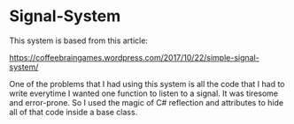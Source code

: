 # Signal-System

This system is based from this article:

https://coffeebraingames.wordpress.com/2017/10/22/simple-signal-system/

One of the problems that I had using this system is all the code that I had to write everytime I wanted one function to listen to a signal. It was tiresome and error-prone. So I used the magic of C# reflection and attributes to hide all of that code inside a base class.
